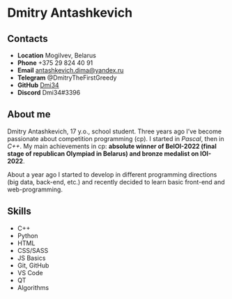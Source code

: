 # Dmitry Antashkevich
## Contacts
* **Location** Mogilvev, Belarus
* **Phone** +375 29 824 40 91
* **Email** antashkevich.dima@yandex.ru
* **Telegram** @DmitryTheFirstGreedy
* **GitHub** [Dmi34](https://github.com/Dmi34)
* **Discord** Dmi34#3396
## About me
Dmitry Antashkevich, 17 y.o., school student. Three years ago I’ve become passionate about competition programming (cp). I started in *Pascal*, then in *C++*.  My main achievements in cp: **absolute winner of BelOI-2022 (final stage of republican Olympiad in Belarus) and bronze medalist on IOI-2022**.

About a year ago I started to develop in different programming directions (big data, back-end, etc.) and recently decided to learn basic front-end and web-programming.
## Skills
* C++
* Python
* HTML
* CSS/SASS
* JS Basics
* Git, GitHub
* VS Code
* QT
* Algorithms